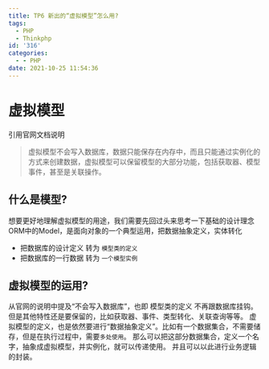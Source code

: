 ```yaml
---
title: TP6 新出的“虚拟模型”怎么用?
tags:
  - PHP
  - Thinkphp
id: '316'
categories:
  - - PHP
date: 2021-10-25 11:54:36
---
```


# 虚拟模型

引用官网文档说明

> 虚拟模型不会写入数据库，数据只能保存在内存中，而且只能通过实例化的方式来创建数据，虚拟模型可以保留模型的大部分功能，包括获取器、模型事件，甚至是关联操作。

## 什么是模型?

想要更好地理解虚拟模型的用途，我们需要先回过头来思考一下基础的设计理念 ORM中的Model，是面向对象的一个典型运用，把数据抽象定义，实体转化

*   把数据库的设计定义 转为 `模型类的定义`
*   把数据库的一行数据 转为 `一个模型实例`

## 虚拟模型的运用?

从官网的说明中提及“不会写入数据库”，也即 模型类的定义 不再跟数据库挂钩。但是其他特性还是要保留的，比如获取器、事件、类型转化、关联查询等等。 虚拟模型的定义，也是依然要进行“数据抽象定义”。比如有一个数据集合，不需要储存，但是在执行过程中，需要`多处使用`。 那么可以把这部分数据集合，定义一个名字，抽象成虚拟模型，并实例化，就可以传递使用。 并且可以以此进行业务逻辑的封装。
